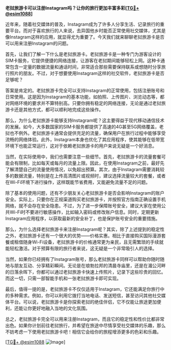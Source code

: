 **老挝旅游卡可以注册Instagram吗？让你的旅行更加丰富多彩[[TG💪+ @esim1088](https://t.me/s/esim1088)]**

近年来，随着社交媒体的普及，Instagram成为了许多人分享生活、记录旅行的重要平台。而对于喜欢旅行的人来说，去异国他乡时能否正常使用社交媒体，尤其是像Instagram这样的应用，就显得尤为重要了。今天我们就来聊聊老挝旅游卡是否可以用来注册Instagram的问题。

首先，让我们了解一下什么是老挝旅游卡。老挝旅游卡是一种专门为游客设计的SIM卡服务，它提供便捷的网络连接，让游客在老挝期间能够轻松上网。这种卡通常包含一定量的数据流量和通话时间，非常适合那些需要保持联系或想随时分享旅行照片的朋友。不过，对于想要使用Instagram这样的社交软件，老挝旅游卡是否足够呢？

答案是肯定的。老挝旅游卡完全可以支持Instagram的正常使用，包括注册账号和日常使用。这是因为Instagram的基本功能，如拍照、上传图片、浏览动态等，都对网络环境的要求并不算特别高。只要你拥有稳定的网络连接，无论是通过老挝旅游卡还是其他方式，都可以顺利地完成这些操作。

那么，为什么老挝旅游卡能够支持Instagram呢？这主要得益于现代移动通信技术的发展。如今，大多数国家的SIM卡服务都提供了高速的4G甚至5G网络覆盖，老挝也不例外。老挝旅游卡通常会提供充足的流量，确保用户在旅行过程中能够享受流畅的网络体验。此外，Instagram本身也优化了其应用程序，使其能够在低带宽环境下也能正常运行，这对于依赖老挝旅游卡的用户来说无疑是一个好消息。

当然，在实际使用中，我们也需要注意一些细节。首先，老挝旅游卡的流量套餐可能会有限制，比如每天或每月的流量上限。因此，在使用Instagram之前，最好先了解清楚自己的流量使用情况，以免超出预算。其次，由于Instagram需要消耗较多的数据流量，特别是在上传高清图片或视频时，建议选择流量较大的套餐，或者在Wi-Fi环境下进行操作，这样既能节省费用，又能避免流量不足的问题。

除了基本的使用问题，还有不少朋友关心老挝旅游卡是否会影响Instagram的账户安全。实际上，只要你在正规渠道购买老挝旅游卡，并按照官方指南正确设置手机网络，就不会存在安全隐患。不过，为了进一步保障账号安全，建议大家在使用公共Wi-Fi时不要进行敏感操作，比如输入密码或修改账户信息。同时，定期更新Instagram应用程序，以获取最新的安全补丁，也是保护账号安全的重要措施。

那么，为什么选择老挝旅游卡来注册Instagram呢？其实，除了上述提到的稳定性之外，老挝旅游卡还有一个很大的优势——价格实惠。相比于直接购买国际漫游套餐或租借随身Wi-Fi设备，老挝旅游卡的价格通常更为亲民，且无需繁琐的手续就能轻松激活。对于预算有限的旅行者来说，这无疑是一个非常吸引人的选择。

当然，如果你已经拥有了Instagram账号，那么老挝旅游卡同样可以帮助你随时随地与朋友互动、分享精彩瞬间。无论是在琅勃拉邦的清晨寺庙里，还是在湄公河畔的日落余晖下，你都可以通过老挝旅游卡快速上传照片，记录下这些珍贵的回忆。而这一切，只需一部智能手机和一张老挝旅游卡即可实现。

最后，值得一提的是，老挝旅游卡不仅仅适用于Instagram，它还能满足你旅行中的多种需求。例如，你可以利用它拨打当地电话、发送短信，甚至访问其他社交媒体平台。可以说，老挝旅游卡是你探索老挝的绝佳伴侣，它不仅能让旅途更加便利，还能让你更好地融入当地的文化氛围。

总之，老挝旅游卡完全可以用来注册Instagram，而且它的稳定性和性价比都非常出色。如果你计划前往老挝旅行，并希望在旅途中尽情享受社交媒体的乐趣，那么不妨考虑一下使用老挝旅游卡吧！相信它会给你的旅程增添更多的色彩和乐趣。

[[TG💪+ @esim1088](https://t.me/s/esim1088) ![Image](https://i.postimg.cc/4NQfJmqS/Snipaste-2025-05-13-00-14-12.png)]